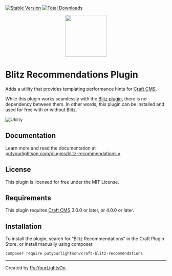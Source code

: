 [![Stable Version](https://img.shields.io/packagist/v/putyourlightson/craft-blitz-recommendations?label=stable)]((https://packagist.org/packages/putyourlightson/craft-blitz-recommendations))
[![Total Downloads](https://img.shields.io/packagist/dt/putyourlightson/craft-blitz-recommendations)](https://packagist.org/packages/putyourlightson/craft-blitz-recommendations)

<p align="center"><img width="130" src="https://raw.githubusercontent.com/putyourlightson/craft-blitz-recommendations/develop/src/icon.svg"></p>

# Blitz Recommendations Plugin

Adds a utility that provides templating performance hints for [Craft CMS](https://craftcms.com/).

While this plugin works seamlessly with the [Blitz plugin](https://putyourlightson.com/plugins/blitz), there is no dependency between them. In other words, this plugin can be installed and used for free with _or_ without Blitz. 

![Utility](https://putyourlightson.com/assets/images/plugins/blitz-recommendations-2.0.png)

## Documentation

Learn more and read the documentation at [putyourlightson.com/plugins/blitz-recommendations »](https://putyourlightson.com/plugins/blitz-recommendations)

## License

This plugin is licensed for free under the MIT License.

## Requirements

This plugin requires [Craft CMS](https://craftcms.com/) 3.0.0 or later, or 4.0.0 or later.

## Installation

To install the plugin, search for “Blitz Recommendations” in the Craft Plugin Store, or install manually using composer.

```shell
composer require putyourlightson/craft-blitz-recommendations
```

---

Created by [PutYourLightsOn](https://putyourlightson.com/).
